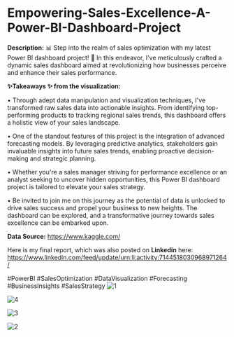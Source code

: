 # Empowering-Sales-Excellence-A-Power-BI-Dashboard-Project

**Description:** 📊 Step into the realm of sales optimization with my latest Power BI dashboard project! 🚀
In this endeavor, I've meticulously crafted a dynamic sales dashboard aimed at revolutionizing how businesses perceive and enhance their sales performance.

**✨Takeaways ✨ from the visualization:**

•	Through adept data manipulation and visualization techniques, I've transformed raw sales data into actionable insights. From identifying top-performing products to tracking regional sales trends, this dashboard offers a holistic view of your sales landscape.

•	One of the standout features of this project is the integration of advanced forecasting models. By leveraging predictive analytics, stakeholders gain invaluable insights into future sales trends, enabling proactive decision-making and strategic planning.

•	Whether you're a sales manager striving for performance excellence or an analyst seeking to uncover hidden opportunities, this Power BI dashboard project is tailored to elevate your sales strategy.

•	Be invited to join me on this journey as the potential of data is unlocked to drive sales success and propel your business to new heights. The dashboard can be explored, and a transformative journey towards sales excellence can be embarked upon.

**Data Source:** https://www.kaggle.com/

Here is my final report, which was also posted on **Linkedin** here: https://www.linkedin.com/feed/update/urn:li:activity:7144518030968971264/


#PowerBI #SalesOptimization #DataVisualization #Forecasting #BusinessInsights #SalesStrategy
![1](https://github.com/BeheraSas/Empowering-Sales-Excellence-A-Power-BI-Dashboard-Project/assets/148372851/7b408dd4-7c7f-4566-9bce-cb3a21b2e8fa)

![4](https://github.com/BeheraSas/Empowering-Sales-Excellence-A-Power-BI-Dashboard-Project/assets/148372851/b226ad49-c48f-4984-abad-00d8fb5feb05)

![3](https://github.com/BeheraSas/Empowering-Sales-Excellence-A-Power-BI-Dashboard-Project/assets/148372851/215abf13-36bc-45cd-b103-f7857769c917)

![2](https://github.com/BeheraSas/Empowering-Sales-Excellence-A-Power-BI-Dashboard-Project/assets/148372851/0078a550-564d-4e76-b320-ddeadb465575)
